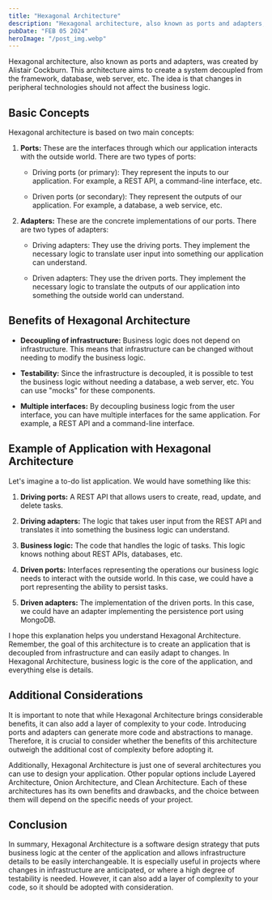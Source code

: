 ```yaml
---
title: "Hexagonal Architecture"
description: "Hexagonal architecture, also known as ports and adapters, was created by Alistair Cockburn."
pubDate: "FEB 05 2024"
heroImage: "/post_img.webp"
---
```


Hexagonal architecture, also known as ports and adapters, was created by Alistair Cockburn. This architecture aims to create a system decoupled from the framework, database, web server, etc. The idea is that changes in peripheral technologies should not affect the business logic.

## Basic Concepts

Hexagonal architecture is based on two main concepts:

1. **Ports:** These are the interfaces through which our application interacts with the outside world. There are two types of ports:

   - Driving ports (or primary): They represent the inputs to our application. For example, a REST API, a command-line interface, etc.

   - Driven ports (or secondary): They represent the outputs of our application. For example, a database, a web service, etc.

2. **Adapters:** These are the concrete implementations of our ports. There are two types of adapters:

   - Driving adapters: They use the driving ports. They implement the necessary logic to translate user input into something our application can understand.

   - Driven adapters: They use the driven ports. They implement the necessary logic to translate the outputs of our application into something the outside world can understand.

## Benefits of Hexagonal Architecture

- **Decoupling of infrastructure:** Business logic does not depend on infrastructure. This means that infrastructure can be changed without needing to modify the business logic.

- **Testability:** Since the infrastructure is decoupled, it is possible to test the business logic without needing a database, a web server, etc. You can use "mocks" for these components.

- **Multiple interfaces:** By decoupling business logic from the user interface, you can have multiple interfaces for the same application. For example, a REST API and a command-line interface.

## Example of Application with Hexagonal Architecture

Let's imagine a to-do list application. We would have something like this:

1. **Driving ports:** A REST API that allows users to create, read, update, and delete tasks.

2. **Driving adapters:** The logic that takes user input from the REST API and translates it into something the business logic can understand.

3. **Business logic:** The code that handles the logic of tasks. This logic knows nothing about REST APIs, databases, etc.

4. **Driven ports:** Interfaces representing the operations our business logic needs to interact with the outside world. In this case, we could have a port representing the ability to persist tasks.

5. **Driven adapters:** The implementation of the driven ports. In this case, we could have an adapter implementing the persistence port using MongoDB.

I hope this explanation helps you understand Hexagonal Architecture. Remember, the goal of this architecture is to create an application that is decoupled from infrastructure and can easily adapt to changes. In Hexagonal Architecture, business logic is the core of the application, and everything else is details.

## Additional Considerations

It is important to note that while Hexagonal Architecture brings considerable benefits, it can also add a layer of complexity to your code. Introducing ports and adapters can generate more code and abstractions to manage. Therefore, it is crucial to consider whether the benefits of this architecture outweigh the additional cost of complexity before adopting it.

Additionally, Hexagonal Architecture is just one of several architectures you can use to design your application. Other popular options include Layered Architecture, Onion Architecture, and Clean Architecture. Each of these architectures has its own benefits and drawbacks, and the choice between them will depend on the specific needs of your project.

## Conclusion

In summary, Hexagonal Architecture is a software design strategy that puts business logic at the center of the application and allows infrastructure details to be easily interchangeable. It is especially useful in projects where changes in infrastructure are anticipated, or where a high degree of testability is needed. However, it can also add a layer of complexity to your code, so it should be adopted with consideration.
